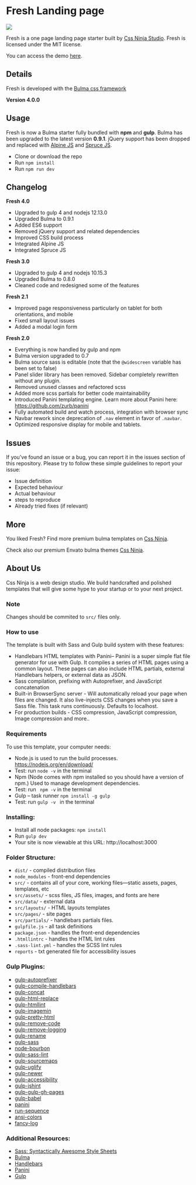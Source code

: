 # Fresh Landing page
![](https://cssninja.io/storage/app/media/external/fresh/fresh-hero-ui8.png)

Fresh is a one page landing page starter built by [Css Ninja Studio](https://cssninja.io). Fresh is licensed under the MIT license.

You can access the demo [here](https://cssninjastudio.github.io/fresh/).

## Details

Fresh is developed with the [Bulma css framework](https://bulma.io)

**Version 4.0.0**

## Usage
Fresh is now a Bulma starter fully bundled with **npm** and **gulp**. Bulma has been upgraded to the latest version **0.9.1**. jQuery support has been dropped and replaced with [Alpine JS](https://github.com/alpinejs/alpine) and [Spruce JS](https://github.com/ryangjchandler/spruce).

* Clone or download the repo
* Run `npm install`
* Run `npm run dev`

## Changelog

**Fresh 4.0**
* Upgraded to gulp 4 and nodejs 12.13.0
* Upgraded Bulma to 0.9.1
* Added ES6 support
* Removed jQuery support and related dependencies
* Improved CSS build process
* Integrated Alpine JS
* Integrated Spruce JS

**Fresh 3.0**
* Upgraded to gulp 4 and nodejs 10.15.3
* Upgraded Bulma to 0.8.0
* Cleaned code and redesigned some of the features

**Fresh 2.1**
* Improved page responsiveness particularly on tablet for both orientations, and mobile
* Fixed small layout issues
* Added a modal login form

**Fresh 2.0**
* Everything is now handled by gulp and npm
* Bulma version upgraded to 0.7
* Bulma source sass is editable (note that the `@widescreen` variable has been set to false)
* Panel slider library has been removed. Sidebar completely rewritten without any plugin.
* Removed unused classes and refactored scss
* Added more scss partials for better code maintainability
* Introduced Panini templating engine. Learn more about Panini here: https://github.com/zurb/panini
* Fully automated build and watch process, integration with browser sync
* Navbar rework since deprecation of `.nav` element in favor of `.navbar`.
* Optimized responsive display for mobile and tablets.

## Issues

If you've found an issue or a bug, you can report it in the issues section of this repository. Please try to follow these simple guidelines to report your issue:

* Issue definition
* Expected behaviour
* Actual behaviour
* steps to reproduce
* Already tried fixes (if relevant)

## More

You liked Fresh? Find more premium bulma templates on [Css Ninja](https://cssninja.io/category/all).

Check also our premium Envato bulma themes [Css Ninja](https://cssninja.io/themes).

## About Us

Css Ninja is a web design studio. We build handcrafted and polished templates that will give some hype to your startup or to your next project.

### Note

Changes should be commited to `src/` files only.

### How to use

The template is built with Sass and Gulp build system with these features:

-	Handlebars HTML templates with Panini– Panini is a super simple flat file generator for use with Gulp. It compiles a series of HTML pages using a common layout. These pages can also include HTML partials, external Handlebars helpers, or external data as JSON.
-	Sass compilation, prefixing with Autoprefixer, and JavaScript concatenation
-	Built-in BrowserSync server - Will automatically reload your page when files are changed. It also live-injects CSS changes when you save a Sass file. This task runs continuously. Defaults to localhost.
-	For production builds - CSS compression, JavaScript compression, Image compression and more..


### Requirements

To use this template, your computer needs:

-	Node.js is used to run the build processes. https://nodejs.org/en/download/
-   Test: run ` node -v ` in the terminal
-	Npm (Node comes with npm installed so you should have a version of npm.) Used to manage development dependencies.
-   Test: run ` npm -v`  in the terminal
-	Gulp – task runner
	`npm install -g gulp`
-	Test: run `gulp -v ` in the terminal

### Installing:

- Install all node packages: `npm install`
- Run `gulp dev`
- Your site is now viewable at this URL: http://localhost:3000


### Folder Structure:

- `dist/` - compiled distribution files
- `node_modules` - front-end dependencies
- `src/` - contains all of your core, working files—static assets, pages, templates, etc
- `src/assets/` - scss files, JS files, images, and fonts are here
- `src/data/` - external data
- `src/layouts/` - HTML layouts templates
- `src/pages/` - site pages
- `src/partials/` - handlebars partials files.
- `gulpfile.js` - all task definitions
- `package.json` - handles the front-end dependencies
- `.htmllintrc` - handles the HTML lint rules
- `.sass-lint.yml` - handles the SCSS lint rules
- `reports` - txt generated file for accessibility issues

### Gulp Plugins:
- [gulp-autoprefixer](https://www.npmjs.com/package/gulp-autoprefixer)
- [gulp-compile-handlebars](https://www.npmjs.com/package/gulp-compile-handlebars)
- [gulp-concat](https://www.npmjs.com/package/gulp-concat)
- [gulp-html-replace](https://www.npmjs.com/package/gulp-html-replace)
- [gulp-htmllint](https://www.npmjs.com/package/gulp-htmllint)
- [gulp-imagemin](https://www.npmjs.com/package/gulp-imagemin)
- [gulp-pretty-html](https://www.npmjs.com/package/gulp-pretty-html)
- [gulp-remove-code](https://www.npmjs.com/package/gulp-remove-code)
- [gulp-remove-logging](https://www.npmjs.com/package/gulp-remove-logging)
- [gulp-rename](https://www.npmjs.com/package/gulp-rename)
- [gulp-sass](https://www.npmjs.com/package/gulp-sass)
- [node-bourbon](https://www.npmjs.com/package/node-bourbon)
- [gulp-sass-lint](https://www.npmjs.com/package/gulp-sass-lint)
- [gulp-sourcemaps](https://www.npmjs.com/package/gulp-sourcemaps)
- [gulp-uglify](https://www.npmjs.com/package/gulp-uglify)
- [gulp-newer](https://www.npmjs.com/package/gulp-newer)
- [gulp-accessibility](https://www.npmjs.com/package/gulp-accessibility)
- [gulp-jshint](https://www.npmjs.com/package/gulp-jshint)
- [gulp-gulp-gh-pages](https://www.npmjs.com/package/gulp-gh-pages)
- [gulp-babel](https://www.npmjs.com/package/gulp-babel)
- [panini](https://www.npmjs.com/package/panini)
- [run-sequence](https://www.npmjs.com/package/run-sequence)
- [ansi-colors](https://www.npmjs.com/package/ansi-colors)
- [fancy-log](https://www.npmjs.com/package/fancy)


### Additional Resources:
- [Sass: Syntactically Awesome Style Sheets](http://sass-lang.com/)
- [Bulma](https://bulma.io/)
- [Handlebars](http://handlebarsjs.com/)
- [Panini](https://github.com/zurb/panini)
- [Gulp](https://gulpjs.org/getting-started)